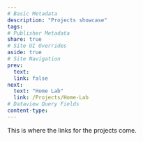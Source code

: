 ```yaml
---
# Basic Metadata
description: "Projects showcase" 
tags: 
# Publisher Metadata
share: true
# Site UI Overrides
aside: true
# Site Navigation
prev: 
  text: 
  link: false
next:
  text: "Home Lab"
  link: /Projects/Home-Lab
# Dataview Query Fields
content-type: 
---
```

This is where the links for the projects come.